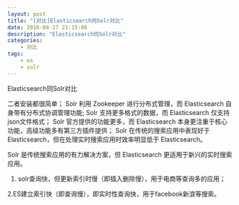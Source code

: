 ```yaml
---
layout: post
title: "[对比]Elasticsearch同Solr对比"
date: 2016-04-27 21:15:06 
description: "Elasticsearch同Solr对比"
categories: 
    - 对比
tags:
    - es
    - solr
---
```


Elasticsearch同Solr对比

<!--more-->


二者安装都很简单；
    Solr 利用 Zookeeper 进行分布式管理，而 Elasticsearch 自身带有分布式协调管理功能;
    Solr 支持更多格式的数据，而 Elasticsearch 仅支持json文件格式；
    Solr 官方提供的功能更多，而 Elasticsearch 本身更注重于核心功能，高级功能多有第三方插件提供；
    Solr 在传统的搜索应用中表现好于 Elasticsearch，但在处理实时搜索应用时效率明显低于 Elasticsearch。

Solr 是传统搜索应用的有力解决方案，但 Elasticsearch 更适用于新兴的实时搜索应用。

1. solr查询快，但更新索引时慢（即插入删除慢），用于电商等查询多的应用；

2.ES建立索引快（即查询慢），即实时性查询快，用于facebook新浪等搜索。



